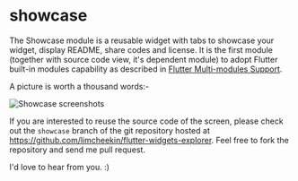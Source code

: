 # showcase

The Showcase module is a reusable widget with tabs to showcase your widget, display README, share codes and license. It is the first module (together with source code view, it's dependent module) to adopt Flutter built-in modules capability as described in [Flutter Multi-modules Support](http://limcheekin.blogspot.com/2021/03/flutter-multi-modules-support.html). 

A picture is worth a thousand words:-

![Showcase screenshots](https://cors.bridged.cc/https://github.com/limcheekin/flutter-widgets-explorer/raw/showcase/showcase/images/screenshots.gif "Showcase screenshots")

If you are interested to reuse the source code of the screen, please check out the `showcase` branch of the git repository hosted at https://github.com/limcheekin/flutter-widgets-explorer. Feel free to fork the repository and send me pull request.

I'd love to hear from you. :)
